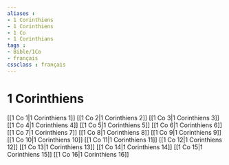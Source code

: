 ```yaml
---
aliases : 
- 1 Corinthiens
- 1 Corinthiens
- 1 Co
- 1 Corinthians
tags : 
- Bible/1Co
- français
cssclass : français
---
```


# 1 Corinthiens

[[1 Co 1|1 Corinthiens 1]]
[[1 Co 2|1 Corinthiens 2]]
[[1 Co 3|1 Corinthiens 3]]
[[1 Co 4|1 Corinthiens 4]]
[[1 Co 5|1 Corinthiens 5]]
[[1 Co 6|1 Corinthiens 6]]
[[1 Co 7|1 Corinthiens 7]]
[[1 Co 8|1 Corinthiens 8]]
[[1 Co 9|1 Corinthiens 9]]
[[1 Co 10|1 Corinthiens 10]]
[[1 Co 11|1 Corinthiens 11]]
[[1 Co 12|1 Corinthiens 12]]
[[1 Co 13|1 Corinthiens 13]]
[[1 Co 14|1 Corinthiens 14]]
[[1 Co 15|1 Corinthiens 15]]
[[1 Co 16|1 Corinthiens 16]]
